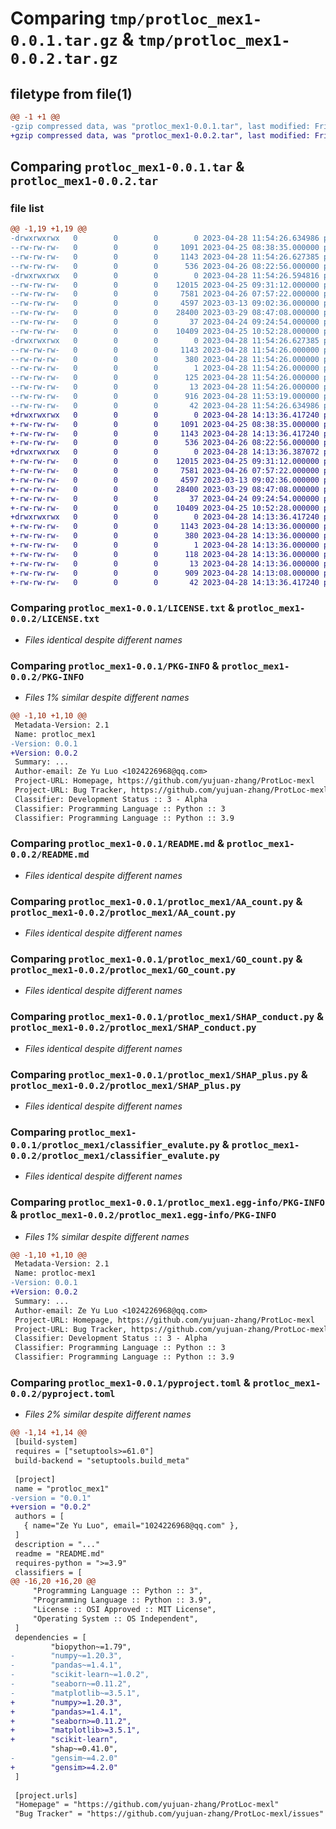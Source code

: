 # Comparing `tmp/protloc_mex1-0.0.1.tar.gz` & `tmp/protloc_mex1-0.0.2.tar.gz`

## filetype from file(1)

```diff
@@ -1 +1 @@
-gzip compressed data, was "protloc_mex1-0.0.1.tar", last modified: Fri Apr 28 11:54:26 2023, max compression
+gzip compressed data, was "protloc_mex1-0.0.2.tar", last modified: Fri Apr 28 14:13:36 2023, max compression
```

## Comparing `protloc_mex1-0.0.1.tar` & `protloc_mex1-0.0.2.tar`

### file list

```diff
@@ -1,19 +1,19 @@
-drwxrwxrwx   0        0        0        0 2023-04-28 11:54:26.634986 protloc_mex1-0.0.1/
--rw-rw-rw-   0        0        0     1091 2023-04-25 08:38:35.000000 protloc_mex1-0.0.1/LICENSE.txt
--rw-rw-rw-   0        0        0     1143 2023-04-28 11:54:26.627385 protloc_mex1-0.0.1/PKG-INFO
--rw-rw-rw-   0        0        0      536 2023-04-26 08:22:56.000000 protloc_mex1-0.0.1/README.md
-drwxrwxrwx   0        0        0        0 2023-04-28 11:54:26.594816 protloc_mex1-0.0.1/protloc_mex1/
--rw-rw-rw-   0        0        0    12015 2023-04-25 09:31:12.000000 protloc_mex1-0.0.1/protloc_mex1/AA_count.py
--rw-rw-rw-   0        0        0     7581 2023-04-26 07:57:22.000000 protloc_mex1-0.0.1/protloc_mex1/GO_count.py
--rw-rw-rw-   0        0        0     4597 2023-03-13 09:02:36.000000 protloc_mex1-0.0.1/protloc_mex1/SHAP_conduct.py
--rw-rw-rw-   0        0        0    28400 2023-03-29 08:47:08.000000 protloc_mex1-0.0.1/protloc_mex1/SHAP_plus.py
--rw-rw-rw-   0        0        0       37 2023-04-24 09:24:54.000000 protloc_mex1-0.0.1/protloc_mex1/__init__.py
--rw-rw-rw-   0        0        0    10409 2023-04-25 10:52:28.000000 protloc_mex1-0.0.1/protloc_mex1/classifier_evalute.py
-drwxrwxrwx   0        0        0        0 2023-04-28 11:54:26.627385 protloc_mex1-0.0.1/protloc_mex1.egg-info/
--rw-rw-rw-   0        0        0     1143 2023-04-28 11:54:26.000000 protloc_mex1-0.0.1/protloc_mex1.egg-info/PKG-INFO
--rw-rw-rw-   0        0        0      380 2023-04-28 11:54:26.000000 protloc_mex1-0.0.1/protloc_mex1.egg-info/SOURCES.txt
--rw-rw-rw-   0        0        0        1 2023-04-28 11:54:26.000000 protloc_mex1-0.0.1/protloc_mex1.egg-info/dependency_links.txt
--rw-rw-rw-   0        0        0      125 2023-04-28 11:54:26.000000 protloc_mex1-0.0.1/protloc_mex1.egg-info/requires.txt
--rw-rw-rw-   0        0        0       13 2023-04-28 11:54:26.000000 protloc_mex1-0.0.1/protloc_mex1.egg-info/top_level.txt
--rw-rw-rw-   0        0        0      916 2023-04-28 11:53:19.000000 protloc_mex1-0.0.1/pyproject.toml
--rw-rw-rw-   0        0        0       42 2023-04-28 11:54:26.634986 protloc_mex1-0.0.1/setup.cfg
+drwxrwxrwx   0        0        0        0 2023-04-28 14:13:36.417240 protloc_mex1-0.0.2/
+-rw-rw-rw-   0        0        0     1091 2023-04-25 08:38:35.000000 protloc_mex1-0.0.2/LICENSE.txt
+-rw-rw-rw-   0        0        0     1143 2023-04-28 14:13:36.417240 protloc_mex1-0.0.2/PKG-INFO
+-rw-rw-rw-   0        0        0      536 2023-04-26 08:22:56.000000 protloc_mex1-0.0.2/README.md
+drwxrwxrwx   0        0        0        0 2023-04-28 14:13:36.387072 protloc_mex1-0.0.2/protloc_mex1/
+-rw-rw-rw-   0        0        0    12015 2023-04-25 09:31:12.000000 protloc_mex1-0.0.2/protloc_mex1/AA_count.py
+-rw-rw-rw-   0        0        0     7581 2023-04-26 07:57:22.000000 protloc_mex1-0.0.2/protloc_mex1/GO_count.py
+-rw-rw-rw-   0        0        0     4597 2023-03-13 09:02:36.000000 protloc_mex1-0.0.2/protloc_mex1/SHAP_conduct.py
+-rw-rw-rw-   0        0        0    28400 2023-03-29 08:47:08.000000 protloc_mex1-0.0.2/protloc_mex1/SHAP_plus.py
+-rw-rw-rw-   0        0        0       37 2023-04-24 09:24:54.000000 protloc_mex1-0.0.2/protloc_mex1/__init__.py
+-rw-rw-rw-   0        0        0    10409 2023-04-25 10:52:28.000000 protloc_mex1-0.0.2/protloc_mex1/classifier_evalute.py
+drwxrwxrwx   0        0        0        0 2023-04-28 14:13:36.417240 protloc_mex1-0.0.2/protloc_mex1.egg-info/
+-rw-rw-rw-   0        0        0     1143 2023-04-28 14:13:36.000000 protloc_mex1-0.0.2/protloc_mex1.egg-info/PKG-INFO
+-rw-rw-rw-   0        0        0      380 2023-04-28 14:13:36.000000 protloc_mex1-0.0.2/protloc_mex1.egg-info/SOURCES.txt
+-rw-rw-rw-   0        0        0        1 2023-04-28 14:13:36.000000 protloc_mex1-0.0.2/protloc_mex1.egg-info/dependency_links.txt
+-rw-rw-rw-   0        0        0      118 2023-04-28 14:13:36.000000 protloc_mex1-0.0.2/protloc_mex1.egg-info/requires.txt
+-rw-rw-rw-   0        0        0       13 2023-04-28 14:13:36.000000 protloc_mex1-0.0.2/protloc_mex1.egg-info/top_level.txt
+-rw-rw-rw-   0        0        0      909 2023-04-28 14:13:08.000000 protloc_mex1-0.0.2/pyproject.toml
+-rw-rw-rw-   0        0        0       42 2023-04-28 14:13:36.417240 protloc_mex1-0.0.2/setup.cfg
```

### Comparing `protloc_mex1-0.0.1/LICENSE.txt` & `protloc_mex1-0.0.2/LICENSE.txt`

 * *Files identical despite different names*

### Comparing `protloc_mex1-0.0.1/PKG-INFO` & `protloc_mex1-0.0.2/PKG-INFO`

 * *Files 1% similar despite different names*

```diff
@@ -1,10 +1,10 @@
 Metadata-Version: 2.1
 Name: protloc_mex1
-Version: 0.0.1
+Version: 0.0.2
 Summary: ...
 Author-email: Ze Yu Luo <1024226968@qq.com>
 Project-URL: Homepage, https://github.com/yujuan-zhang/ProtLoc-mexl
 Project-URL: Bug Tracker, https://github.com/yujuan-zhang/ProtLoc-mexl/issues
 Classifier: Development Status :: 3 - Alpha
 Classifier: Programming Language :: Python :: 3
 Classifier: Programming Language :: Python :: 3.9
```

### Comparing `protloc_mex1-0.0.1/README.md` & `protloc_mex1-0.0.2/README.md`

 * *Files identical despite different names*

### Comparing `protloc_mex1-0.0.1/protloc_mex1/AA_count.py` & `protloc_mex1-0.0.2/protloc_mex1/AA_count.py`

 * *Files identical despite different names*

### Comparing `protloc_mex1-0.0.1/protloc_mex1/GO_count.py` & `protloc_mex1-0.0.2/protloc_mex1/GO_count.py`

 * *Files identical despite different names*

### Comparing `protloc_mex1-0.0.1/protloc_mex1/SHAP_conduct.py` & `protloc_mex1-0.0.2/protloc_mex1/SHAP_conduct.py`

 * *Files identical despite different names*

### Comparing `protloc_mex1-0.0.1/protloc_mex1/SHAP_plus.py` & `protloc_mex1-0.0.2/protloc_mex1/SHAP_plus.py`

 * *Files identical despite different names*

### Comparing `protloc_mex1-0.0.1/protloc_mex1/classifier_evalute.py` & `protloc_mex1-0.0.2/protloc_mex1/classifier_evalute.py`

 * *Files identical despite different names*

### Comparing `protloc_mex1-0.0.1/protloc_mex1.egg-info/PKG-INFO` & `protloc_mex1-0.0.2/protloc_mex1.egg-info/PKG-INFO`

 * *Files 1% similar despite different names*

```diff
@@ -1,10 +1,10 @@
 Metadata-Version: 2.1
 Name: protloc-mex1
-Version: 0.0.1
+Version: 0.0.2
 Summary: ...
 Author-email: Ze Yu Luo <1024226968@qq.com>
 Project-URL: Homepage, https://github.com/yujuan-zhang/ProtLoc-mexl
 Project-URL: Bug Tracker, https://github.com/yujuan-zhang/ProtLoc-mexl/issues
 Classifier: Development Status :: 3 - Alpha
 Classifier: Programming Language :: Python :: 3
 Classifier: Programming Language :: Python :: 3.9
```

### Comparing `protloc_mex1-0.0.1/pyproject.toml` & `protloc_mex1-0.0.2/pyproject.toml`

 * *Files 2% similar despite different names*

```diff
@@ -1,14 +1,14 @@
 [build-system]
 requires = ["setuptools>=61.0"]
 build-backend = "setuptools.build_meta"
 
 [project]
 name = "protloc_mex1"
-version = "0.0.1"
+version = "0.0.2"
 authors = [
   { name="Ze Yu Luo", email="1024226968@qq.com" },
 ]
 description = "..."
 readme = "README.md"
 requires-python = ">=3.9"
 classifiers = [
@@ -16,20 +16,20 @@
     "Programming Language :: Python :: 3",
     "Programming Language :: Python :: 3.9",
     "License :: OSI Approved :: MIT License",
     "Operating System :: OS Independent",
 ]
 dependencies = [
         "biopython~=1.79",
-        "numpy~=1.20.3",
-        "pandas~=1.4.1",
-        "scikit-learn~=1.0.2",
-        "seaborn~=0.11.2",
-        "matplotlib~=3.5.1",
+        "numpy>=1.20.3",
+        "pandas>=1.4.1",
+        "seaborn>=0.11.2",
+        "matplotlib>=3.5.1",
+        "scikit-learn",
         "shap~=0.41.0",
-        "gensim~=4.2.0"
+        "gensim>=4.2.0"
 ]
 
 [project.urls]
 "Homepage" = "https://github.com/yujuan-zhang/ProtLoc-mexl"
 "Bug Tracker" = "https://github.com/yujuan-zhang/ProtLoc-mexl/issues"
```

